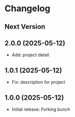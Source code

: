 Changelog
=========

Next Version
------------

2.0.0 (2025-05-12)
------------------
* Add: project detail

1.0.1 (2025-05-12)
------------------
* Fix: description for project

1.0.0 (2025-05-12)
------------------
* Initial release: Forking bunch
